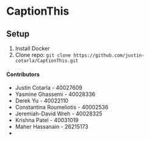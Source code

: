 # CaptionThis

## Setup
1. Install Docker
2. Clone repo: ```git clone https://github.com/justin-cotarla/CaptionThis.git```

#### Contributors
* Justin Cotarla - 40027609
* Yasmine Ghassemi - 40028336
* Derek Yu - 40022110
* Constantina Roumeliotis - 40002536
* Jeremiah-David Wreh - 40028325
* Krishna Patel - 40031019
* Maher Hassanain - 26215173
* 

